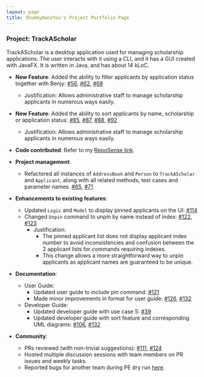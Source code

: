 ```yaml
---
layout: page
title: ShummyOwnzYou's Project Portfolio Page
---
```

### Project: TrackAScholar


TrackAScholar is a desktop application used for managing scholarship applications.
The user interacts with it using a CLI, and it has a GUI created with JavaFX.
It is written in Java, and has about 14 kLoC.

* **New Feature**: Added the ability to filter applicants by application status together with Benjy: [#56](https://github.com/AY2223S1-CS2103T-W10-3/tp/pull/56), [#62](https://github.com/AY2223S1-CS2103T-W10-3/tp/pull/62), [#68](https://github.com/AY2223S1-CS2103T-W10-3/tp/pull/68)
  * Justification: Allows administrative staff to manage scholarship applicants in numerous ways easily.
  
* **New Feature**: Added the ability to sort applicants by name, scholarship or application status: [#85](https://github.com/AY2223S1-CS2103T-W10-3/tp/pull/85), [#87](https://github.com/AY2223S1-CS2103T-W10-3/tp/pull/87), [#88](https://github.com/AY2223S1-CS2103T-W10-3/tp/pull/88), [#92](https://github.com/AY2223S1-CS2103T-W10-3/tp/pull/92)
  * Justification: Allows administrative staff to manage scholarship applicants in numerous ways easily.

* **Code contributed**: Refer to my [RepoSense link](https://nus-cs2103-ay2223s1.github.io/tp-dashboard/?search=w10-3&sort=groupTitle&sortWithin=title&timeframe=commit&mergegroup=&groupSelect=groupByRepos&breakdown=true&checkedFileTypes=docs~functional-code~test-code~other&since=2022-09-16&tabOpen=true&tabType=authorship&tabAuthor=ShummyOwnzYou&tabRepo=AY2223S1-CS2103T-W10-3%2Ftp%5Bmaster%5D&authorshipIsMergeGroup=false&authorshipFileTypes=docs~functional-code~test-code&authorshipIsBinaryFileTypeChecked=false&authorshipIsIgnoredFilesChecked=false).

* **Project management**:
  * Refactored all instances of `AddressBook` and `Person` to `TrackAScholar` and `Applicant`,
    along with all related methods, test cases and parameter names. [#65](https://github.com/AY2223S1-CS2103T-W10-3/tp/pull/65), [#71](https://github.com/AY2223S1-CS2103T-W10-3/tp/pull/71)

* **Enhancements to existing features**: 
  * Updated `Logic` and `Model` to display pinned applicants on the UI: [#114](https://github.com/AY2223S1-CS2103T-W10-3/tp/pull/114)
  * Changed `Unpin` command to unpin by name instead of index: [#122](https://github.com/AY2223S1-CS2103T-W10-3/tp/pull/122),  [#123](https://github.com/AY2223S1-CS2103T-W10-3/tp/pull/123)
    * Justification: 
      * The pinned applicant list does not display applicant index number to avoid inconsistencies and confusion between the 2 applicant lists for commands requiring indexes. 
      * This change allows a more straightforward way to unpin applicants as applicant names are guaranteed to be unique.

* **Documentation**:
    * User Guide:
      * Updated user guide to include pin command: [#121](https://github.com/AY2223S1-CS2103T-W10-3/tp/pull/121)
      * Made minor improvements in format for user guide: [#126](https://github.com/AY2223S1-CS2103T-W10-3/tp/pull/126), [#132](https://github.com/AY2223S1-CS2103T-W10-3/tp/pull/132)
    * Developer Guide: 
      * Updated developer guide with use case 5: [#39](https://github.com/AY2223S1-CS2103T-W10-3/tp/pull/39)
      * Updated developer guide with sort feature and corresponding UML diagrams: [#106](https://github.com/AY2223S1-CS2103T-W10-3/tp/pull/106), [#132](https://github.com/AY2223S1-CS2103T-W10-3/tp/pull/132)  

* **Community**: 
  * PRs reviewed (with non-trivial suggestions): [#111](https://github.com/AY2223S1-CS2103T-W10-3/tp/pull/111), [#124](https://github.com/AY2223S1-CS2103T-W10-3/tp/pull/124)
  * Hosted multiple discussion sessions with team members on PR issues and weekly tasks.
  * Reported bugs for another team during PE dry run [here](https://github.com/ShummyOwnzYou/ped/issues).


